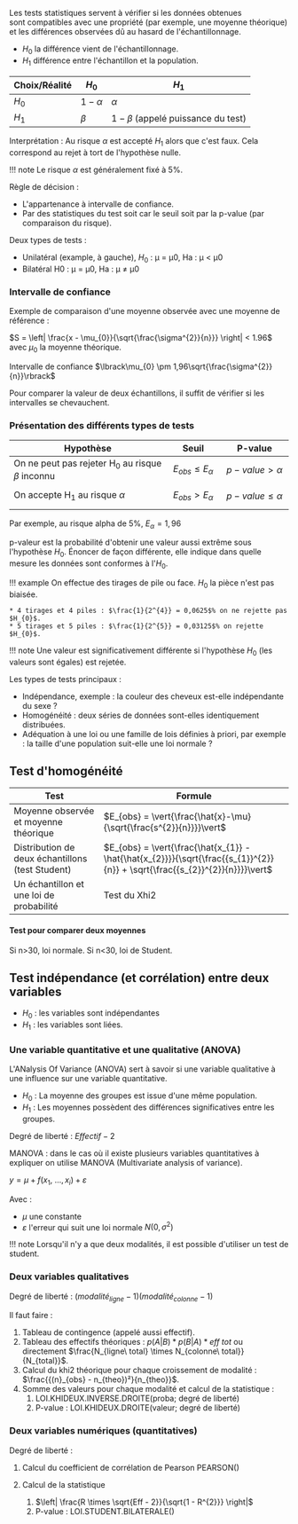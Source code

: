 Les tests statistiques servent à vérifier si les données obtenues
sont compatibles avec une propriété (par exemple, une moyenne théorique)
et les différences observées dû au hasard de l\'échantillonnage.

* $H_{0}$ la différence vient de l'échantillonnage.
* $H_{1}$ différence entre l'échantillon et la population.


Choix/Réalité | $H_{0}$      | $H_{1}$
--------------|--------------|-------------- 
$H_{0}$       | $1 − \alpha$ | $\alpha$ 
$H_{1}$       | $\beta$      | $1-\beta$ (appelé puissance du test)


Interprétation : Au risque $\alpha$ est accepté $H_{1}$ alors que c'est
faux. Cela correspond au rejet à tort de l'hypothèse nulle.

!!! note
    Le risque $\alpha$ est généralement fixé à 5%.

Règle de décision :

* L'appartenance à intervalle de confiance.
* Par des statistiques du test soit car le seuil soit par la p-value
    (par comparaison du risque).

Deux types de tests :

* Unilatéral (example, à gauche), $H_{0}$ : µ = µ0, Ha : µ &lt; µ0
* Bilatéral H0 : µ = µ0,  Ha : µ ≠ µ0

### Intervalle de confiance

Exemple de comparaison d'une moyenne observée avec une moyenne de
référence :

$S = \left| \frac{x - \mu_{0}}{\sqrt{\frac{\sigma^{2}}{n}}} \right| < 1.96$
avec $\mu_{0}$ la moyenne théorique.

Intervalle de confiance $\lbrack\mu_{0} \pm 1,96\sqrt{\frac{\sigma^{2}}{n}}\rbrack$

Pour comparer la valeur de deux échantillons, il suffit de vérifier si les intervalles se chevauchent.

### Présentation des différents types de tests

<table>
<colgroup>
<col style="width: 55%" />
<col style="width: 19%" />
<col style="width: 24%" />
</colgroup>
<thead>
<tr class="header">
<th>Hypothèse</th>
<th>Seuil</th>
<th>P-value</th>
</tr>
</thead>
<tbody>
<tr class="odd">
<td>On ne peut pas rejeter H<sub>0</sub> au risque <em><br />
</em><span class="math inline"><em>β</em></span> inconnu</td>
<td><span
class="math display"><em>E</em><sub><em>o</em><em>b</em><em>s</em></sub> ≤ <em>E</em><sub><em>α</em></sub></span></td>
<td><span
class="math display"><em>p</em> − <em>v</em><em>a</em><em>l</em><em>u</em><em>e</em> &gt; <em>α</em></span></td>
</tr>
<tr class="even">
<td>On accepte H<sub>1</sub> au risque <span
class="math inline"><em>α</em></span></td>
<td><span
class="math display"><em>E</em><sub><em>o</em><em>b</em><em>s</em></sub> &gt; <em>E</em><sub><em>α</em></sub></span></td>
<td><span
class="math display"><em>p</em> − <em>v</em><em>a</em><em>l</em><em>u</em><em>e</em> ≤ <em>α</em></span></td>
</tr>
</tbody>
</table>

Par exemple, au risque alpha de 5%, $E_{\alpha} = 1,96$

p-valeur est la probabilité d'obtenir une valeur aussi extrême sous
l'hypothèse $H_{0}$. Énoncer de façon différente, elle indique dans quelle
mesure les données sont conformes à l'$H_{0}$.

!!! example
    On effectue des tirages de pile ou face. $H_{0}$ la pièce n'est pas biaisée.

    * 4 tirages et 4 piles : $\frac{1}{2^{4}} = 0,0625$% on ne rejette pas $H_{0}$.
    * 5 tirages et 5 piles : $\frac{1}{2^{5}} = 0,03125$% on rejette $H_{0}$.

!!! note
    Une valeur est significativement différente si l'hypothèse $H_{0}$ (les valeurs sont égales) est rejetée.

Les types de tests principaux :

* Indépendance, exemple : la couleur des cheveux est-elle indépendante du sexe ?
* Homogénéité : deux séries de données sont-elles identiquement distribuées.
* Adéquation à une loi ou une famille de lois définies à priori, par
    exemple : la taille d'une population suit-elle une loi normale ?

## Test d'homogénéité

Test                                             | Formule
-------------------------------------------------|------------------------------------
Moyenne observée et moyenne théorique            | $E_{obs} = \vert{\frac{\hat{x}-\mu}{\sqrt{\frac{s^{2}}{n}}}}\vert$
Distribution de deux échantillons (test Student) | $E_{obs} = \vert{\frac{\hat{x_{1}} - \hat{\hat{x_{2}}}}{\sqrt{\frac{{s_{1}}^{2}}{n}} + \sqrt{\frac{{s_{2}}^{2}}{n}}}}\vert$
Un échantillon et une loi de probabilité         | Test du Xhi2

#### Test pour comparer deux moyennes

Si n>30, loi normale.
Si n<30, loi de Student.

## Test indépendance (et corrélation) entre deux variables

* $H_{0}$ : les variables sont indépendantes
* $H_{1}$ : les variables sont liées.

### Une variable quantitative et une qualitative (ANOVA)

L'ANalysis Of Variance (ANOVA) sert à savoir si une variable qualitative
à une influence sur une variable quantitative.

* $H_{0}$ : La moyenne des groupes est issue d'une même population.
* $H_{1}$ : Les moyennes possèdent des différences significatives entre les groupes.

Degré de liberté : $Effectif - 2$

MANOVA : dans le cas où il existe plusieurs variables quantitatives à expliquer on utilise MANOVA (Multivariate analysis of variance).

$y = \mu + f\left( x_{1},\ \ldots,x_{i} \right) + \varepsilon$

Avec :

*  $\mu$ une constante
*  $\varepsilon$ l'erreur qui suit une loi normale $N\left( 0,\sigma^{2} \right)$

!!! note
    Lorsqu'il n'y a que deux modalités, il est possible d'utiliser un test de student.

### Deux variables qualitatives

Degré de liberté : ${(modalité}_{ligne} - 1)({modalité}_{colonne} - 1)$

Il faut faire :

1. Tableau de contingence (appelé aussi effectif).
2. Tableau des effectifs théoriques : $p\left( A \middle| B \right)*p\left( B \middle| A \right)*eff\ tot$ ou directement $\frac{N_{ligne\ total} \times N_{colonne\ total}}{N_{total}}$.
3. Calcul du khi2 théorique pour chaque croissement de modalité : $\frac{{(n}_{obs} - n_{theo})²}{n_{theo}}$.
4. Somme des valeurs pour chaque modalité et calcul de la statistique :
    1. LOI.KHIDEUX.INVERSE.DROITE(proba; degré de liberté)
    2. P-value : LOI.KHIDEUX.DROITE(valeur; degré de liberté)

### Deux variables numériques (quantitatives)

Degré de liberté :

1. Calcul du coefficient de corrélation de Pearson PEARSON()
2. Calcul de la statistique

    1.  $\left| \frac{R \times \sqrt{Eff - 2}}{\sqrt{1 - R^{2}}} \right|$
    2.  P-value : LOI.STUDENT.BILATERALE()
